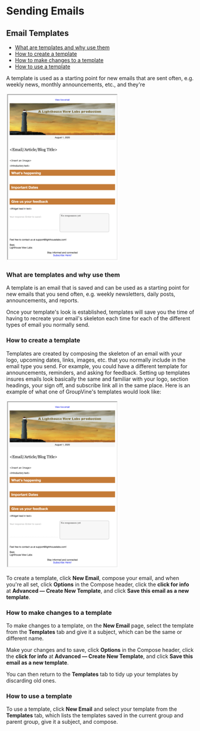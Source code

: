 # Sending Emails

<span id="gv-3send-6templates"></span>
## Email Templates

* [What are templates and why use them](/3-send/6-templates.md?[LINK-QARGS-DOC]#gv-3send-6templates-about)
* [How to create a template](/3-send/6-templates.md?[LINK-QARGS-DOC]#gv-3send-6templates-create)
* [How to make changes to a template](/3-send/6-templates.md?[LINK-QARGS-DOC]#gv-3send-6templates-change)
* [How to use a template](/3-send/6-templates.md?[LINK-QARGS-DOC]#gv-3send-6templates-use)

A template is used as a starting point for new emails that are sent often, e.g. weekly news, monthly announcements, etc., 
and they're 


<img src="/docimages/lighthouse-email-template.png" height="450">


<span id="gv-3send-6templates-about"></span>
### What are templates and why use them

A template is an email that is saved and can be used as a starting point for new emails that you send often, e.g. weekly newsletters, 
daily posts, announcements, and reports.  

Once your template's look is established, templates will save you the time of having to recreate your email's skeleton each time for each of the 
different types of email you normally send.    

<span id="gv-3send-6templates-create"></span>
### How to create a template

Templates are created by composing the skeleton of an email with your logo, upcoming dates, links, images, etc. that you normally include 
in the email type you send.  For example, you could have a different template for announcements, reminders, and asking for feedback.
Setting up templates insures emails look basically the same and familiar with your logo, section headings, your
sign off, and subscribe link all in the same place.  Here is an example of what one of GroupVine's templates would look like:

<img src="/docimages/lighthouse-email-template.png" height="450">

To create a template, click **New Email**, compose your email, and when you're all set, click **Options** in the Compose 
header, click the **click for info** at **Advanced — Create New Template**, and click **Save this email as a new template**.

<span id="gv-3send-6templates-change"></span>
### How to make changes to a template

To make changes to a template, on the **New Email** page, select the template from the **Templates** tab and give it a subject, which can 
be the same or different name.  

Make your changes and to save, click **Options** in the Compose header, click the **click for info** at **Advanced — Create New Template**, and click **Save this email as a new template**.

You can then return to the **Templates** tab to tidy up your templates by discarding old ones.  

<span id="gv-3send-6templates-use"></span>
### How to use a template

To use a template, click **New Email** and select your template from the **Templates** tab, which lists the templates saved 
in the current group and parent group, give it a subject, and compose.
